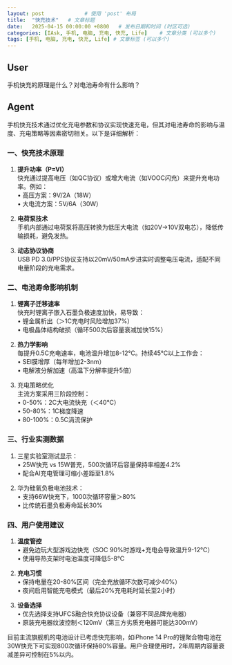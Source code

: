 ```yaml
---
layout: post             # 使用 'post' 布局
title:  "快充技术"   # 文章标题
date:   2025-04-15 00:00:00 +0800   # 发布日期和时间 (时区可选)
categories: [IAsk, 手机, 电脑, 充电, 快充, Life]    # 文章分类 (可以多个)
tags: [手机, 电脑, 充电, 快充, Life] # 文章标签 (可以多个)
---
```



## User

手机快充的原理是什么？对电池寿命有什么影响？


## Agent

手机快充技术通过优化充电参数和协议实现快速充电，但其对电池寿命的影响与温度、充电策略等因素密切相关。以下是详细解析：

### 一、快充技术原理
1. **提升功率（P=VI）**  
   快充通过提高电压（如QC协议）或增大电流（如VOOC闪充）来提升充电功率。例如：  
   • 高压方案：9V/2A（18W）  
   • 大电流方案：5V/6A（30W）

2. **电荷泵技术**  
   手机内部通过电荷泵将高压转换为低压大电流（如20V→10V双电芯），降低传输损耗，避免发热。

3. **动态协议协商**  
   USB PD 3.0/PPS协议支持以20mV/50mA步进实时调整电压电流，适配不同电量阶段的充电需求。

### 二、电池寿命影响机制
1. **锂离子迁移速率**  
   快充时锂离子嵌入石墨负极速度加快，易导致：  
   • 锂金属析出（＞1C充电时风险增加37%）  
   • 电极晶体结构破损（循环500次后容量衰减加快15%）

2. **热力学影响**  
   每提升0.5C充电速率，电池温升增加8-12℃。持续45℃以上工作会：  
   • SEI膜增厚（每年增加2-3nm）  
   • 电解液分解加速（高温下分解率提升5倍）

3. 充电策略优化  
   主流方案采用三阶段控制：  
   • 0-50%：2C大电流快充（＜40℃）  
   • 50-80%：1C梯度降速  
   • 80-100%：0.5C涓流保护

### 三、行业实测数据
1. 三星实验室测试显示：  
   • 25W快充 vs 15W普充，500次循环后容量保持率相差4.2%  
   • 配合AI充电管理可缩小差距至1.8%

2. 华为硅氧负极电池技术：  
   • 支持66W快充下，1000次循环容量＞80%  
   • 比传统石墨负极寿命延长30%

### 四、用户使用建议
1. **温度管控**  
   • 避免边玩大型游戏边快充（SOC 90%时游戏+充电会导致温升9-12℃）  
   • 使用导热支架时电池温度可降低5-8℃

2. **充电习惯**  
   • 保持电量在20-80%区间（完全充放循环次数可减少40%）  
   • 夜间启用智能充电模式（最后20%充电耗时延长至2小时）

3. **设备选择**  
   • 优先选择支持UFCS融合快充协议设备（兼容不同品牌充电器）  
   • 原装充电器纹波控制＜120mV（第三方劣质充电器可能达300mV）

目前主流旗舰机的电池设计已考虑快充影响，如iPhone 14 Pro的锂聚合物电池在30W快充下可实现800次循环保持80%容量。用户合理使用时，2年周期内容量衰减差异可控制在5%以内。